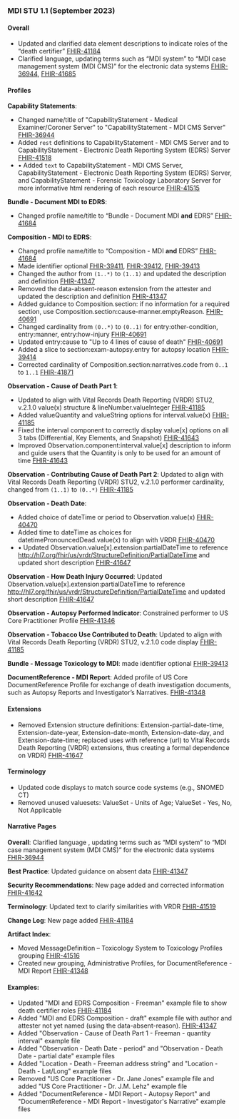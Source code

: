### MDI STU 1.1 (September 2023)

#### Overall
* Updated and clarified data element descriptions to indicate roles of the “death certifier” [FHIR-41184](https://jira.hl7.org/browse/FHIR-41184)
* Clarified language, updating terms such as “MDI system” to “MDI case management system (MDI CMS)” for the electronic data systems [FHIR-36944](https://jira.hl7.org/browse/FHIR-36944), [FHIR-41685](https://jira.hl7.org/browse/FHIR-41685)

#### Profiles

**Capability Statements**:
* Changed name/title of "CapabilityStatement - Medical Examiner/Coroner Server" to "CapabilityStatement - MDI CMS Server" [FHIR-36944](https://jira.hl7.org/browse/FHIR-36944)
* Added `rest` definitions to CapabilityStatement - MDI CMS Server and to CapabilityStatement - Electronic Death Reporting System (EDRS) Server [FHIR-41518](https://jira.hl7.org/browse/FHIR-41518)
* •	Added `text` to CapabilityStatement - MDI CMS Server, CapabilityStatement - Electronic Death Reporting System (EDRS) Server, and CapabilityStatement - Forensic Toxicology Laboratory Server for more informative html rendering of each resource [FHIR-41515](https://jira.hl7.org/browse/FHIR-41515)

**Bundle - Document MDI to EDRS**:
* Changed profile name/title to “Bundle - Document MDI **and** EDRS” [FHIR-41684](https://jira.hl7.org/browse/FHIR-41684)

**Composition - MDI to EDRS**:
* Changed profile name/title to “Composition - MDI **and** EDRS” [FHIR-41684](https://jira.hl7.org/browse/FHIR-41684)
* Made identifier optional  [FHIR-39411](https://jira.hl7.org/browse/FHIR-39411), [FHIR-39412](https://jira.hl7.org/browse/FHIR-39412), [FHIR-39413](https://jira.hl7.org/browse/FHIR-39413)
* Changed the author from `(1..*)` to `(1..1)` and updated the description and definition [FHIR-41347](https://jira.hl7.org/browse/FHIR-41347)
* Removed the data-absent-reason extension from the attester and updated the description and definition [FHIR-41347](https://jira.hl7.org/browse/FHIR-41347)
* Added guidance to Composition.section: if no information for a required section, use Composition.section:cause-manner.emptyReason. [FHIR-40691](https://jira.hl7.org/browse/FHIR-40691)
* Changed cardinality from `(0..*)` to `(0..1)` for entry:other-condition, entry:manner, entry:how-injury [FHIR-40691](https://jira.hl7.org/browse/FHIR-40691)
* Updated entry:cause to "Up to 4 lines of cause of death" [FHIR-40691](https://jira.hl7.org/browse/FHIR-40691)
* Added a slice to section:exam-autopsy.entry for autopsy location [FHIR-39414](https://jira.hl7.org/browse/FHIR-39414)
* Corrected cardinality of Composition.section:narratives.code from `0..1` to `1..1`  [FHIR-41871](https://jira.hl7.org/browse/FHIR-41871)

**Observation - Cause of Death Part 1**:
* Updated to align with Vital Records Death Reporting (VRDR) STU2, v.2.1.0 value(x) structure & lineNumber.valueInteger  [FHIR-41185](https://jira.hl7.org/browse/FHIR-41185)
* Added valueQuantity and valueString options for interval.value(x)  [FHIR-41185](https://jira.hl7.org/browse/FHIR-41185)
* Fixed the interval component to correctly display value[x] options on all 3 tabs (Differential, Key Elements, and Snapshot) [FHIR-41643](https://jira.hl7.org/browse/FHIR-41643)
* Improved Observation.component:interval.value[x] description to inform and guide users that the Quantity is only to be used for an amount of time [FHIR-41643](https://jira.hl7.org/browse/FHIR-41643)

**Observation - Contributing Cause of Death Part 2**: Updated to align with Vital Records Death Reporting (VRDR) STU2, v.2.1.0 performer cardinality, changed from `(1..1)` to `(0..*)` [FHIR-41185](https://jira.hl7.org/browse/FHIR-41185)

**Observation - Death Date**:
* Added choice of dateTime or period to Observation.value(x)  [FHIR-40470](https://jira.hl7.org/browse/FHIR-40470)
* Added time to dateTime as choices for datetimePronouncedDead.value(x) to align with VRDR  [FHIR-40470](https://jira.hl7.org/browse/FHIR-40470)
* •	Updated Observation.value[x].extension:partialDateTime to reference http://hl7.org/fhir/us/vrdr/StructureDefinition/PartialDateTime and updated short description [FHIR-41647](https://jira.hl7.org/browse/FHIR-41647)

**Observation - How Death Injury Occurred**: Updated Observation.value[x].extension:partialDateTime to reference http://hl7.org/fhir/us/vrdr/StructureDefinition/PartialDateTime and updated short description [FHIR-41647](https://jira.hl7.org/browse/FHIR-41647)


**Observation - Autopsy Performed Indicator**: Constrained performer to US Core Practitioner Profile [FHIR-41346](https://jira.hl7.org/browse/FHIR-41346)

**Observation - Tobacco Use Contributed to Death**: Updated to align with Vital Records Death Reporting (VRDR) STU2, v.2.1.0 code display [FHIR-41185](https://jira.hl7.org/browse/FHIR-41185)

**Bundle - Message Toxicology to MDI**: made identifier optional [FHIR-39413](https://jira.hl7.org/browse/FHIR-39413)

**DocumentReference - MDI Report**: Added profile of US Core DocumentReference Profile for exchange of death investigation documents, such as Autopsy Reports and Investigator’s Narratives. [FHIR-41348](https://jira.hl7.org/browse/FHIR-41348)

#### Extensions
* Removed Extension structure definitions:  Extension-partial-date-time, Extension-date-year, Extension-date-month, Extension-date-day, and Extension-date-time; replaced uses with reference (url) to Vital Records Death Reporting (VRDR) extensions, thus creating a formal dependence on VRDR) [FHIR-41647](https://jira.hl7.org/browse/FHIR-41647)

#### Terminology
* Updated code displays to match source code systems (e.g., SNOMED CT)
* Removed unused valuesets: ValueSet - Units of Age; ValueSet - Yes, No, Not Applicable

#### Narrative Pages
**Overall**: Clarified language , updating terms such as “MDI system” to “MDI case management system (MDI CMS)” for the electronic data systems [FHIR-36944](https://jira.hl7.org/browse/FHIR-36944)

**Best Practice**: Updated guidance on absent data [FHIR-41347](https://jira.hl7.org/browse/FHIR-41347)

**Security Recommendations**: New page added and corrected information [FHIR-41642](https://jira.hl7.org/browse/FHIR-41642)

**Terminology**: Updated text to clarify similarities with VRDR [FHIR-41519](https://jira.hl7.org/browse/FHIR-41519)

**Change Log**: New page added [FHIR-41184](https://jira.hl7.org/browse/FHIR-41184)

**Artifact Index**:
* Moved  MessageDefinition – Toxicology System to Toxicology Profiles grouping [FHIR-41516](https://jira.hl7.org/browse/FHIR-41516)
* Created new grouping, Administrative Profiles, for DocumentReference - MDI Report [FHIR-41348](https://jira.hl7.org/browse/FHIR-41348)


#### Examples: 
* Updated "MDI and EDRS Composition - Freeman" example file to show death certifier roles  [FHIR-41184](https://jira.hl7.org/browse/FHIR-41184)
* Added "MDI and EDRS Composition - draft" example file with author and attester not yet named (using the data-absent-reason). [FHIR-41347](https://jira.hl7.org/browse/FHIR-41347)
* Added "Observation - Cause of Death Part 1 - Freeman - quantity interval" example file
* Added "Observation - Death Date - period" and "Observation - Death Date - partial date" example files
* Added "Location - Death - Freeman address string" and "Location - Death - Lat/Long" example files
* Removed "US Core Practitioner - Dr. Jane Jones" example file and added "US Core Practitioner - Dr. J.M. Lehz" example file
* Added "DocumentReference - MDI Report - Autopsy Report" and "DocumentReference - MDI Report - Investigator's Narrative" example files
